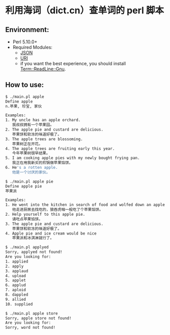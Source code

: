 # 利用海词（dict.cn）查单词的 perl 脚本

## Environment:
 * Perl 5.10.0+
 * Required Modules:
    * [JSON](https://metacpan.org/pod/JSON)
    * [URI](https://metacpan.org/pod/URI)
    * if you want the best experience, you should install [Term::ReadLine::Gnu](https://metacpan.org/pod/Term::ReadLine::Gnu).

## How to use:
``` bash
$ ./main.pl apple  
Define apple
n.苹果, 珍宝, 家伙 

Examples:
1. My uncle has an apple orchard.
   我叔叔拥有一个苹果园。
2. The apple pie and custard are delicious.
   苹果饼和软冻的味道好极了。
3. The apple trees are blossoming.
   苹果树正在开花。
4. The apple trees are fruiting early this year.
   今年苹果树很早结果。
5. I am cooking apple pies with my newly bought frying pan.
   我正在用我新买的煎锅做苹果馅饼。
6. He's a rotten apple.
   他是一个讨厌的家伙。

```
``` bash
$ ./main.pl apple pie                
Define apple pie
苹果派 

Examples:
1. He went into the kitchen in search of food and wolfed down an apple pie.
   他走进厨房去找吃的，狼吞虎咽一般吃了个苹果馅饼。
2. Help yourself to this apple pie.
   请吃点苹果馅饼。
3. The apple pie and custard are delicious.
   苹果饼和软冻的味道好极了。
4. Apple pie and ice cream would be nice
   苹果派和冰淇淋就行了。

```
``` bash
$ ./main.pl applyed
Sorry, applyed not found!
Are you looking for:
1. applied
2. apply
3. applaud
4. upload
5. applet
6. applud
7. aploid
8. dappled
9. allied
10. supplied

```
``` bash
$ ./main.pl apple store
Sorry, apple store not found!
Are you looking for:
Sorry, word not found!

```
